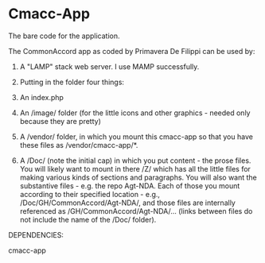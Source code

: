 # Cmacc-App
The bare code for the application.  

The CommonAccord app as coded by Primavera De Filippi can be used by:

1.  A "LAMP" stack web server.  I use MAMP successfully.

2.  Putting in the folder four things:

  1. An index.php 

  2. An /image/ folder (for the little icons and other graphics - needed only because they are pretty)
  
  3. A /vendor/ folder, in which you mount this cmacc-app so that you have these files as /vendor/cmacc-app/*.  
  
  4. A /Doc/ (note the initial cap) in which you put content - the prose files.  You will likely want to mount in there /Z/ which has all the little files for making various kinds of sections and paragraphs. You will also want the substantive files - e.g. the repo Agt-NDA.  Each of those you mount according to their specified location - e.g., /Doc/GH/CommonAccord/Agt-NDA/, and those files are internally referenced as /GH/CommonAccord/Agt-NDA/... (links between files do not include the name of the /Doc/ folder).  

DEPENDENCIES:

cmacc-app

